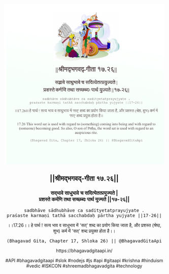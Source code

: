 <img src="../../asset/BG_17_26.png"/>
<center><h2>||श्रीमद्‍भगवद्‍-गीता १७.२६||</h2>
<h3>सद्भावे साधुभावे च सदित्येतत्प्रयुज्यते |<br/>प्रशस्ते कर्मणि तथा सच्छब्दः पार्थ युज्यते ||१७-२६||</h3>
<pre>sadbhāve sādhubhāve ca sadityetatprayujyate .<br/>praśaste karmaṇi tathā sacchabdaḥ pārtha yujyate ||17-26||</pre>
<p>।।17.26।। हे पार्थ ! सत्य भाव व साधुभाव में 'सत्' शब्द का प्रयोग किया जाता है, और प्रशस्त (श्रेष्ठ, शुभ) कर्म में 'सत्' शब्द प्रयुक्त होता है।।</p>
<pre>(Bhagavad Gita, Chapter 17, Shloka 26) || @BhagavadGitaApi</pre><p>https://bhagavadgitaapi.in/</p><p>#API #bhagavadgitaapi #slok #nodejs #js #api #gitaapi #krishna #hinduism #vedic #ISKCON #shreemadbhagavadgita #technology</p></center>